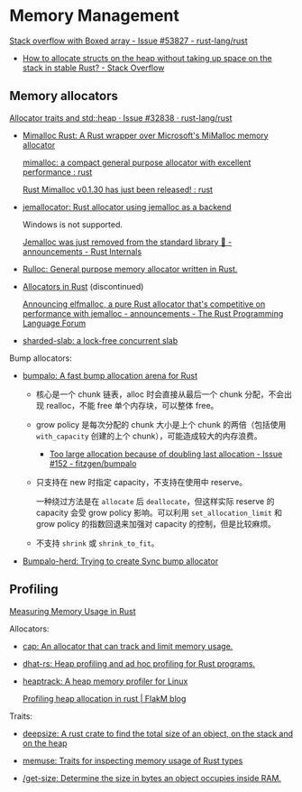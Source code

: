 # Memory Management
[Stack overflow with Boxed array - Issue #53827 - rust-lang/rust](https://github.com/rust-lang/rust/issues/53827)
- [How to allocate structs on the heap without taking up space on the stack in stable Rust? - Stack Overflow](https://stackoverflow.com/questions/59232877/how-to-allocate-structs-on-the-heap-without-taking-up-space-on-the-stack-in-stab)

## Memory allocators
[Allocator traits and std::heap · Issue #32838 · rust-lang/rust](https://github.com/rust-lang/rust/issues/32838)

- [Mimalloc Rust: A Rust wrapper over Microsoft's MiMalloc memory allocator](https://github.com/purpleprotocol/mimalloc_rust)

  [mimalloc: a compact general purpose allocator with excellent performance : rust](https://www.reddit.com/r/rust/comments/c3qc9z/mimalloc_a_compact_general_purpose_allocator_with/)

  [Rust Mimalloc v0.1.30 has just been released! : rust](https://www.reddit.com/r/rust/comments/y2yr5i/rust_mimalloc_v0130_has_just_been_released/)

- [jemallocator: Rust allocator using jemalloc as a backend](https://github.com/gnzlbg/jemallocator)

  Windows is not supported.

  [Jemalloc was just removed from the standard library 🎉 - announcements - Rust Internals](https://internals.rust-lang.org/t/jemalloc-was-just-removed-from-the-standard-library/8759)

- [Rulloc: General purpose memory allocator written in Rust.](https://github.com/antoniosarosi/rulloc)

- [Allocators in Rust](https://github.com/ezrosent/allocators-rs) (discontinued)

  [Announcing elfmalloc, a pure Rust allocator that's competitive on performance with jemalloc - announcements - The Rust Programming Language Forum](https://users.rust-lang.org/t/announcing-elfmalloc-a-pure-rust-allocator-thats-competitive-on-performance-with-jemalloc/12693)

- [sharded-slab: a lock-free concurrent slab](https://github.com/hawkw/sharded-slab)

Bump allocators:
- [bumpalo: A fast bump allocation arena for Rust](https://github.com/fitzgen/bumpalo)
  - 核心是一个 chunk 链表，alloc 时会直接从最后一个 chunk 分配，不会出现 realloc，不能 free 单个内存块，可以整体 free。
  
  - grow policy 是每次分配的 chunk 大小是上个 chunk 的两倍（包括使用 `with_capacity` 创建的上个 chunk），可能造成较大的内存浪费。
    - [Too large allocation because of doubling last allocation - Issue #152 - fitzgen/bumpalo](https://github.com/fitzgen/bumpalo/issues/152)

  - 只支持在 new 时指定 capacity，不支持在使用中 reserve。

    一种绕过方法是在 `allocate` 后 `deallocate`，但这样实际 reserve 的 capacity 会受 grow policy 影响。可以利用 `set_allocation_limit` 和 grow policy 的指数回退来加强对 capacity 的控制，但是比较麻烦。

  - 不支持 `shrink` 或 `shrink_to_fit`。

- [Bumpalo-herd: Trying to create Sync bump allocator](https://github.com/vorner/bumpalo-herd)

## Profiling
[Measuring Memory Usage in Rust](https://rust-analyzer.github.io/blog/2020/12/04/measuring-memory-usage-in-rust.html)

Allocators:
- [cap: An allocator that can track and limit memory usage.](https://github.com/alecmocatta/cap)

- [dhat-rs: Heap profiling and ad hoc profiling for Rust programs.](https://github.com/nnethercote/dhat-rs)

- [heaptrack: A heap memory profiler for Linux](https://github.com/KDE/heaptrack)

  [Profiling heap allocation in rust | FlakM blog](https://flakm.github.io/posts/heap_allocation/)

Traits:
- [deepsize: A rust crate to find the total size of an object, on the stack and on the heap](https://github.com/Aeledfyr/deepsize/)

- [memuse: Traits for inspecting memory usage of Rust types](https://github.com/str4d/memuse)

- [/get-size: Determine the size in bytes an object occupies inside RAM.](https://github.com/DKerp/get-size)